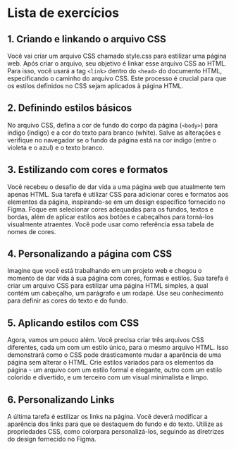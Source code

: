 # Lista de exercícios

## 1. Criando e linkando o arquivo CSS

Você vai criar um arquivo CSS chamado style.css para estilizar uma página web. Após criar o arquivo, seu objetivo é linkar esse arquivo CSS ao HTML. Para isso, você usará a tag ```<link>``` dentro do ```<head>``` do documento HTML, especificando o caminho do arquivo CSS. Este processo é crucial para que os estilos definidos no CSS sejam aplicados à página HTML.

## 2. Definindo estilos básicos

No arquivo CSS, defina a cor de fundo do corpo da página (```<body>```) para indigo (indigo) e a cor do texto para branco (white). Salve as alterações e verifique no navegador se o fundo da página está na cor indigo (entre o violeta e o azul) e o texto branco.

## 3. Estilizando com cores e formatos

Você recebeu o desafio de dar vida a uma página web que atualmente tem apenas HTML. Sua tarefa é utilizar CSS para adicionar cores e formatos aos elementos da página, inspirando-se em um design específico fornecido no Figma. Foque em selecionar cores adequadas para os fundos, textos e bordas, além de aplicar estilos aos botões e cabeçalhos para torná-los visualmente atraentes. Você pode usar como referência essa tabela de nomes de cores.

## 4. Personalizando a página com CSS

Imagine que você está trabalhando em um projeto web e chegou o momento de dar vida à sua página com cores, formas e estilos. Sua tarefa é criar um arquivo CSS para estilizar uma página HTML simples, a qual contém um cabeçalho, um parágrafo e um rodapé. Use seu conhecimento para definir as cores do texto e do fundo.

## 5. Aplicando estilos com CSS

Agora, vamos um pouco além. Você precisa criar três arquivos CSS diferentes, cada um com um estilo único, para o mesmo arquivo HTML. Isso demonstrará como o CSS pode drasticamente mudar a aparência de uma página sem alterar o HTML. Crie estilos variados para os elementos da página - um arquivo com um estilo formal e elegante, outro com um estilo colorido e divertido, e um terceiro com um visual minimalista e limpo.

## 6. Personalizando Links

A última tarefa é estilizar os links na página. Você deverá modificar a aparência dos links para que se destaquem do fundo e do texto. Utilize as propriedades CSS, como colorpara personalizá-los, seguindo as diretrizes do design fornecido no Figma.
